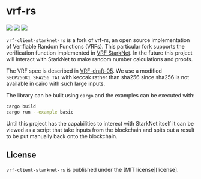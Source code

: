 # vrf-rs
[![](https://img.shields.io/crates/v/vrf.svg)](https://crates.io/crates/vrf) [![](https://docs.rs/vrf/badge.svg)](https://docs.rs/vrf) [![](https://github.com/witnet/vrf-rs/actions/workflows/rust.yml/badge.svg)](https://github.com/witnet/vrf-rs/actions/workflows/rust.yml)

`vrf-client-starknet-rs` is a fork of vrf-rs, an open source implementation of Verifiable Random Functions (VRFs). This particular fork supports the verification function implemented in [VRF StarkNet](https://github.com/0xNonCents/VRF-StarkNet). In the future this project will interact with StarkNet to make random number calculations and proofs.

The VRF spec is described in [VRF-draft-05](https://tools.ietf.org/pdf/draft-irtf-cfrg-vrf-05). We use a modified `SECP256K1_SHA256_TAI` with keccak rather than sha256 since sha256 is not available in cairo with such large inputs.

The library can be built using `cargo` and the examples can be executed with:

```bash
cargo build
cargo run --example basic
```
Until this project has the capabilities to interect with StarkNet itself it can be viewed as a script that take inputs from the blockchain and spits out a result to be put manually back onto the blockchain.

## License

`vrf-client-starknet-rs` is published under the [MIT license][license].
